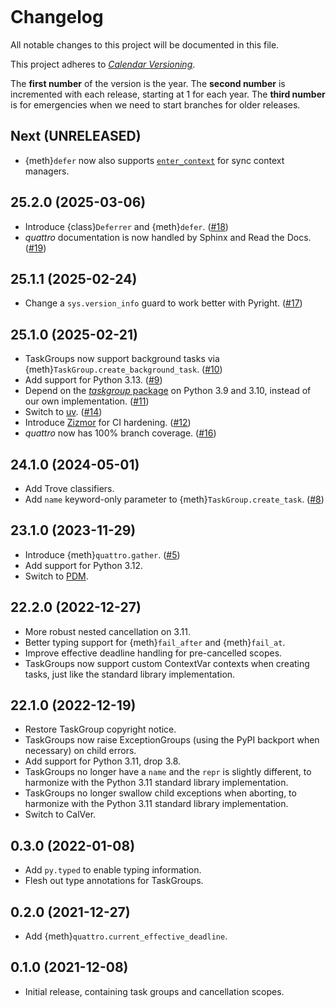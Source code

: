 ```{currentmodule} quattro
```
# Changelog

All notable changes to this project will be documented in this file.

This project adheres to [_Calendar Versioning_](https://calver.org/).

The **first number** of the version is the year.
The **second number** is incremented with each release, starting at 1 for each year.
The **third number** is for emergencies when we need to start branches for older releases.

<!-- changelog follows -->

## Next (UNRELEASED)

- {meth}`defer` now also supports [`enter_context`](https://docs.python.org/3/library/contextlib.html#contextlib.ExitStack.enter_context) for sync context managers.

## 25.2.0 (2025-03-06)

- Introduce {class}`Deferrer` and {meth}`defer`.
  ([#18](https://github.com/Tinche/quattro/pull/18))
- _quattro_ documentation is now handled by Sphinx and Read the Docs.
  ([#19](https://github.com/Tinche/quattro/pull/19))

## 25.1.1 (2025-02-24)

- Change a `sys.version_info` guard to work better with Pyright.
  ([#17](https://github.com/Tinche/quattro/pull/17))

## 25.1.0 (2025-02-21)

- TaskGroups now support background tasks via {meth}`TaskGroup.create_background_task`.
  ([#10](https://github.com/Tinche/quattro/pull/10))
- Add support for Python 3.13.
  ([#9](https://github.com/Tinche/quattro/pull/9))
- Depend on the [_taskgroup_ package](https://pypi.org/project/taskgroup/) on Python 3.9 and 3.10, instead of our own implementation.
  ([#11](https://github.com/Tinche/quattro/pull/11))
- Switch to [uv](https://github.com/astral-sh/uv).
  ([#14](https://github.com/Tinche/quattro/pull/14))
- Introduce [Zizmor](https://github.com/woodruffw/zizmor) for CI hardening.
  ([#12](https://github.com/Tinche/quattro/pull/12))
- _quattro_ now has 100% branch coverage.
  ([#16](https://github.com/Tinche/quattro/pull/16))

## 24.1.0 (2024-05-01)

- Add Trove classifiers.
- Add `name` keyword-only parameter to {meth}`TaskGroup.create_task`.
  ([#8](https://github.com/Tinche/quattro/pull/8))

## 23.1.0 (2023-11-29)

- Introduce {meth}`quattro.gather`.
  ([#5](https://github.com/Tinche/quattro/pull/5))
- Add support for Python 3.12.
- Switch to [PDM](https://pdm.fming.dev/latest/).

## 22.2.0 (2022-12-27)

- More robust nested cancellation on 3.11.
- Better typing support for {meth}`fail_after` and {meth}`fail_at`.
- Improve effective deadline handling for pre-cancelled scopes.
- TaskGroups now support custom ContextVar contexts when creating tasks, just like the standard library implementation.

## 22.1.0 (2022-12-19)

- Restore TaskGroup copyright notice.
- TaskGroups now raise ExceptionGroups (using the PyPI backport when necessary) on child errors.
- Add support for Python 3.11, drop 3.8.
- TaskGroups no longer have a `name` and the `repr` is slightly different, to harmonize with the Python 3.11 standard library implementation.
- TaskGroups no longer swallow child exceptions when aborting, to harmonize with the Python 3.11 standard library implementation.
- Switch to CalVer.

## 0.3.0 (2022-01-08)

- Add `py.typed` to enable typing information.
- Flesh out type annotations for TaskGroups.

## 0.2.0 (2021-12-27)

- Add {meth}`quattro.current_effective_deadline`.

## 0.1.0 (2021-12-08)

- Initial release, containing task groups and cancellation scopes.
